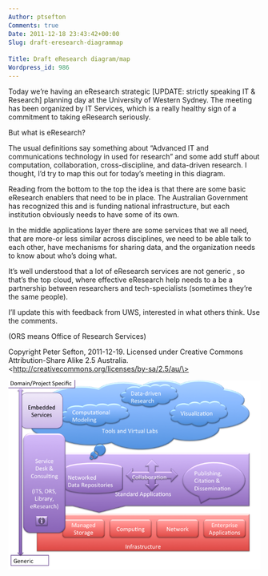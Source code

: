 ```yaml
---
Author: ptsefton
Comments: true
Date: 2011-12-18 23:43:42+00:00
Slug: draft-eresearch-diagrammap

Title: Draft eResearch diagram/map
Wordpress_id: 986
---
```


<section itemscope="itemscope" itemtype="http://schema.org/ScholarlyArticle">
Today we’re having an eResearch strategic [UPDATE: strictly speaking IT
& Research] planning day at the University of Western Sydney. The
meeting has been organized by IT Services, which is a really healthy
sign of a commitment to taking eResearch seriously.

But what is eResearch?

The usual definitions say something about “Advanced IT and
communications technology in used for research” and some add stuff about
computation, collaboration, cross-discipline, and data-driven research.
I thought, I’d try to map this out for today’s meeting in this diagram.

Reading from the bottom to the top the idea is that there are some basic
eResearch enablers that need to be in place. The Australian Government
has recognized this and is funding national infrastructure, but each
institution obviously needs to have some of its own.

In the middle applications layer there are some services that we all
need, that are more-or less similar across disciplines, we need to be
able talk to each other, have mechanisms for sharing data, and the
organization needs to know about who’s doing what.

It’s well understood that a lot of eResearch services are not generic ,
so that’s the top cloud, where effective eResearch help needs to a be a
partnership between researchers and tech-specialists (sometimes they’re
the same people).

I’ll update this with feedback from UWS, interested in what others
think. Use the comments.

(ORS means Office of Research Services)

Copyright<span class="apple-converted-space"> </span><span><span>Peter
Sefton</span></span>, 2011-12-19. Licensed under<span
class="apple-converted-space"> </span><span>Creative Commons
Attribution-Share Alike 2.5</span><span
class="apple-converted-space"> </span><span>Australia</span>.
\<http://creativecommons.org/licenses/by-sa/2.5/au/\>

<span><span>[![](/wp-content/uploads/2011/12/Slide11.png "Slide1")](/wp-content/uploads/2011/12/Slide11.png)</span></span>

</section>

